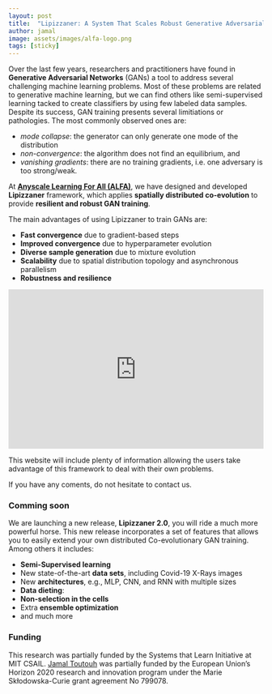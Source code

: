 ```yaml
---
layout: post
title:  "Lipizzaner: A System That Scales Robust Generative Adversarial Network Training"
author: jamal
image: assets/images/alfa-logo.png
tags: [sticky]
---
```


Over the last few years, researchers and practitioners have found in **Generative Adversarial Networks** (GANs) a tool to address several challenging machine learning problems.
Most of these problems are related to generative machine learning, but we can find others like semi-supervised learning tacked to create classifiers by using few labeled data samples.
Despite its success, GAN training presents several limitiations or pathologies. The most commonly observed ones are:
+ *mode collapse*: the generator can only generate one mode of the distribution
+ *non-convergence*: the algorithm does not find an equilibrium, and
+ *vanishing gradients*: there are no training gradients, i.e. one adversary is too strong/weak.


At **[Anyscale Learning For All (ALFA)](http://alfagroup.csail.mit.edu/)**, we have designed and developed **Lipizzaner** framework, which applies **spatially distributed co-evolution** to provide **resilient and robust GAN training**.

The main advantages of using Lipizzaner to train GANs are:
+ **Fast convergence** due to gradient-based steps
+ **Improved convergence** due to hyperparameter evolution
+ **Diverse sample generation** due to mixture evolution
+ **Scalability** due to spatial distribution topology and asynchronous parallelism
+ **Robustness and resilience**

<p><iframe style="width:100%;" height="315" src="https://www.youtube.com/embed/V8URnvHy2OU?rel=0&amp;showinfo=0" frameborder="0" allowfullscreen></iframe></p>

This website will include plenty of information allowing the users take advantage of this framework to deal with their own problems. 

If you have any coments, do not hesitate to contact us.



### Comming soon
We are launching a new release, **Lipizzaner 2.0**, you will ride a much more powerful horse. This new release incorporates a set of features that allows you to easily extend your own distributed Co-evolutionary GAN training. Among others it includes:
+ **Semi-Supervised learning**
+ New state-of-the-art **data sets**, including Covid-19 X-Rays images
+ New **architectures**, e.g., MLP, CNN, and RNN with multiple sizes
+ **Data dieting**:
+ **Non-selection in the cells**
+ Extra **ensemble optimization**
+ and much more

### Funding
This research was partially funded by the Systems that Learn Initiative at MIT CSAIL.
[Jamal Toutouh](https://jamal.es) was partially funded by the European Union’s Horizon 2020 research and innovation program under the
        Marie Skłodowska-Curie grant agreement No 799078.

